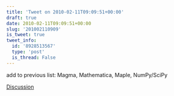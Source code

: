 ```yaml
---
title: 'Tweet on 2010-02-11T09:09:51+00:00'
draft: true
date: 2010-02-11T09:09:51+00:00
slug: '201002110909'
is_tweet: true
tweet_info:
  id: '8928513567'
  type: 'post'
  is_thread: False
---
```




add to previous list: Magma, Mathematica, Maple, NumPy/SciPy

[Discussion](https://x.com/sytelus/status/8928513567)
